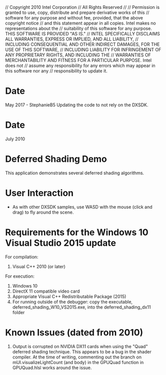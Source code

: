 // Copyright 2010 Intel Corporation
// All Rights Reserved
//
// Permission is granted to use, copy, distribute and prepare derivative works of this
// software for any purpose and without fee, provided, that the above copyright notice
// and this statement appear in all copies.  Intel makes no representations about the
// suitability of this software for any purpose.  THIS SOFTWARE IS PROVIDED "AS IS."
// INTEL SPECIFICALLY DISCLAIMS ALL WARRANTIES, EXPRESS OR IMPLIED, AND ALL LIABILITY,
// INCLUDING CONSEQUENTIAL AND OTHER INDIRECT DAMAGES, FOR THE USE OF THIS SOFTWARE,
// INCLUDING LIABILITY FOR INFRINGEMENT OF ANY PROPRIETARY RIGHTS, AND INCLUDING THE
// WARRANTIES OF MERCHANTABILITY AND FITNESS FOR A PARTICULAR PURPOSE.  Intel does not
// assume any responsibility for any errors which may appear in this software nor any
// responsibility to update it.

Date
====
May 2017 - StephanieB5 Updating the code to not rely on the DXSDK.

Date
====
July 2010


Deferred Shading Demo
=====================

This application demonstrates several deferred shading algorithms.


User Interaction
================

- As with other DXSDK samples, use WASD with the mouse (click and drag) to fly
  around the scene.


Requirements for the Windows 10 Visual Studio 2015 update
============

For compilation:

1) Visual C++ 2010 (or later)

For execution:

1) Windows 10
2) DirectX 11 compatible video card
3) Appropriate Visual C++ Redistributable Package (2015)
4) For running outside of the debugger: copy the executable, deferred_shading_W10_VS2015.exe, into the deferred_shading_dx11 folder



Known Issues (dated from 2010)
============
   
1) Output is corrupted on NVIDIA DX11 cards when using the "Quad" deferred
   shading technique. This appears to be a bug in the shader compiler.
   At the time of writing, commenting out the branch on mUI.visualizeLightCount
   (and body) in the GPUQuad function in GPUQuad.hlsl works around the issue.
